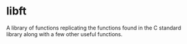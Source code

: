 # libft
A library of functions replicating the functions found in the C standard library along with a few other useful functions.
